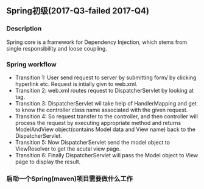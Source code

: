 ## Spring初级(2017-Q3-failed 2017-Q4)

### Description

Spring core is a framework for Dependency Injection, which stems from single responsibility and loose coupling.


### Spring workflow

- Transition 1: User send request to server by submitting form/ by clicking hyperlink etc. Request is intially givn to web.xml.
- Transition 2: web.xml routes request to DispatcherServlet by looking at tag.
- Transition 3: DispatcherServlet wil take help of HandlerMapping and get to know the controller class name associated with the given request.
- Transition 4: So request transfer to the controller, and then controller will process the request by executing appropriate method and returns ModelAndView object(contains Model data and View name) back to the DispatcherServlet.
- Transition 5: Now DispatcherServlet send the model object to ViewResolver to get the acutal view page.
- Transition 6: Finally DispatcherServlet will pass the Model object to View page to display the result.

### 启动一个Spring(maven)项目需要做什么工作

